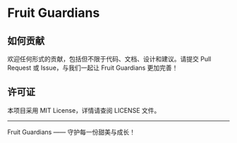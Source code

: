 # Fruit Guardians


## 如何贡献

欢迎任何形式的贡献，包括但不限于代码、文档、设计和建议。请提交 Pull Request 或 Issue，与我们一起让 Fruit Guardians 更加完善！

## 许可证

本项目采用 MIT License，详情请查阅 LICENSE 文件。

---

Fruit Guardians —— 守护每一份甜美与成长！